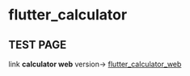 # flutter_calculator

## **TEST PAGE**  
link **calculator web** version-> [flutter_calculator_web](https://blog.dartbird.dev/flutter_calculator_web)  
